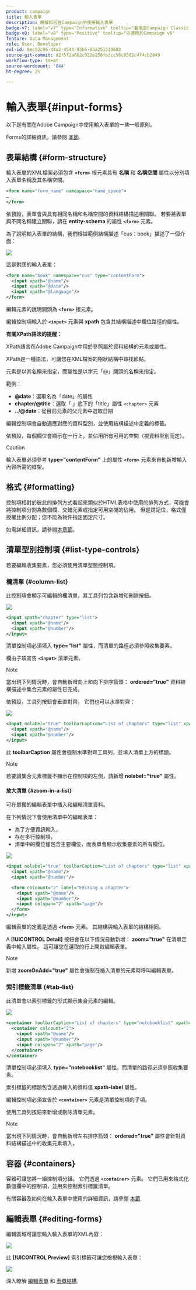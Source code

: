 ```yaml
---
product: campaign
title: 輸入表單
description: 瞭解如何在Campaign中使用輸入表單
badge-v7: label="v7" type="Informative" tooltip="套用至Campaign Classic v7"
badge-v8: label="v8" type="Positive" tooltip="亦適用於Campaign v8"
feature: Data Management
role: User, Developer
exl-id: 8ec52c96-44a2-4544-93b6-9ba251510682
source-git-commit: d2f5f2a662c022e258fb3cc56c8502c4f4cb2849
workflow-type: tm+mt
source-wordcount: '844'
ht-degree: 2%

---
```


# 輸入表單{#input-forms}

以下是有關在Adobe Campaign中使用輸入表單的一些一般原則。

Forms的詳細資訊，請參閱 [本節](../../configuration/using/identifying-a-form.md).

## 表單結構 {#form-structure}

輸入表單的XML檔案必須包含 **`<form>`** 根元素具有 **名稱** 和 **名稱空間** 屬性以分別填入表單名稱及其名稱空間。

```xml
<form name="form_name" namespace="name_space">
…
</form>
```

依預設，表單會與具有相同名稱和名稱空間的資料結構描述相關聯。 若要將表單與不同名稱建立關聯，請在 **entity-schema** 的屬性 **`<form>`** 元素。

為了說明輸入表單的結構，我們根據範例結構描述「cus：book」描述了一個介面：

![](assets/d_ncs_content_form1.png)

這是對應的輸入表單：

```xml
<form name="book" namespace="cus" type="contentForm">
  <input xpath="@name"/>
  <input xpath="@date"/>
  <input xpath="@language"/>
</form>
```

編輯元素的說明開頭為 **`<form>`** 根元素。

編輯控制項輸入於 **`<input>`** 元素與 **xpath** 包含其結構描述中欄位路徑的屬性。

**有關XPath語法的提醒：**

XPath語言在Adobe Campaign中用於參照屬於資料結構的元素或屬性。

XPath是一種語法，可讓您在XML檔案的樹狀結構中尋找節點。

元素是以其名稱來指定，而屬性是以字元「@」開頭的名稱來指定。

範例：

* **@date**：選取名為「date」的屬性
* **chapter/@title**：選取「 」底下的「title」屬性 `<chapter>` 元素
* **../@date**：從目前元素的父元素中選取日期

編輯控制項會自動適應對應的資料型別，並使用結構描述中定義的標籤。

依預設，每個欄位會顯示在一行上，並佔用所有可用的空間（視資料型別而定）。

>[!CAUTION]
>
>輸入表單必須參考 **type=&quot;contentForm&quot;** 上的屬性 **`<form>`** 元素來自動新增輸入內容所需的框架。

## 格式 {#formatting}

控制項相對於彼此的排列方式看起來類似於HTML表格中使用的排列方式，可能會將控制項分割為數個欄、交錯元素或指定可用空間的佔用。 但是請記住，格式僅授權比例分配；您不能為物件指定固定尺寸。

如需詳細資訊，請參閱[本章節](../../configuration/using/form-structure.md#formatting)。

## 清單型別控制項 {#list-type-controls}

若要編輯收集要素，您必須使用清單型態控制項。

### 欄清單 {#column-list}

此控制項會顯示可編輯的欄清單，其工具列包含新增和刪除按鈕。

![](assets/d_ncs_content_form4.png)

```xml
<input xpath="chapter" type="list">
  <input xpath="@name"/>
  <input xpath="@number"/>
</input>
```

清單控制項必須填入 **type=&quot;list&quot;** 屬性，而清單的路徑必須參照收集要素。

欄由子項宣告 **`<input>`** 清單元素。

>[!NOTE]
>
>當出現下列情況時，會自動新增向上和向下排序箭頭： **ordered=&quot;true&quot;** 資料結構描述中集合元素的屬性已完成。

依預設，工具列按鈕會垂直對齊。 它們也可以水準對齊：

![](assets/d_ncs_content_form5.png)

```xml
<input nolabel="true" toolbarCaption="List of chapters" type="list" xpath="chapter">
  <input xpath="@name"/>
  <input xpath="@number"/>
</input>
```

此 **toolbarCaption** 屬性會強制水準對齊工具列，並填入清單上方的標題。

>[!NOTE]
>
>若要讓集合元素標籤不顯示在控制項的左側，請新增 **nolabel=&quot;true&quot;** 屬性。

#### 放大清單 {#zoom-in-a-list}

可在單獨的編輯表單中插入和編輯清單資料。

在下列情況下會使用清單中的編輯表單：

* 為了方便資訊輸入，
* 存在多行控制項，
* 清單中的欄位僅包含主要欄位，而表單會顯示收集要素的所有欄位。

![](assets/d_ncs_content_form7.png)

```xml
<input nolabel="true" toolbarCaption="List of chapters" type="list" xpath="chapter" zoom="true" zoomOnAdd="true">
  <input xpath="@name"/>
  <input xpath="@number"/>

  <form colcount="2" label="Editing a chapter">
    <input xpath="@name"/>
    <input xpath="@number"/>
    <input colspan="2" xpath="page"/>
  </form>
</input>
```

編輯表單的定義是透過 **`<form>`** 元素。 其結構與輸入表單的結構相同。

A **[!UICONTROL Detail]** 按鈕會在以下情況自動新增： **zoom=&quot;true&quot;** 在清單定義中輸入屬性。 這可讓您在選取的行上開啟編輯表單。

>[!NOTE]
>
>新增 **zoomOnAdd=&quot;true&quot;** 屬性會強制在插入清單的元素時呼叫編輯表單。

### 索引標籤清單 {#tab-list}

此清單會以索引標籤的形式顯示集合元素的編輯。

![](assets/d_ncs_content_form6.png)

```xml
<container toolbarCaption="List of chapters" type="notebooklist" xpath="chapter" xpath-label="@name">
  <container colcount="2">
    <input xpath="@name"/>
    <input xpath="@number"/>
    <input colspan="2" xpath="page"/>
  </container>
</container>
```

清單控制項必須填入 **type=&quot;notebooklist&quot;** 屬性，而清單的路徑必須參照收集要素。

索引標籤的標題包含透過輸入的資料值 **xpath-label** 屬性。

編輯控制項必須宣告於 **`<container>`** 元素是清單控制項的子項。

使用工具列按鈕來新增或刪除清單元素。

>[!NOTE]
>
>當出現下列情況時，會自動新增左右排序箭頭： **ordered=&quot;true&quot;** 屬性會針對資料結構描述中的收集元素填入。

## 容器 {#containers}

容器可讓您將一組控制項分組。 它們透過 **`<container>`** 元素。 它們已用來格式化數個欄中的控制項，並用來控制索引標籤清單。

有關容器及如何在輸入表單中使用的詳細資訊，請參閱 [本節](../../configuration/using/form-structure.md#containers).

## 編輯表單 {#editing-forms}

編輯區域可讓您輸入輸入表單的XML內容：

![](assets/d_ncs_content_form12.png)

此 **[!UICONTROL Preview]** 索引標籤可讓您檢視輸入表單：

![](assets/d_ncs_content_form13.png)

深入瞭解 [編輯表單](../../configuration/using/editing-forms.md) 和 [表單結構](../../configuration/using/form-structure.md).

